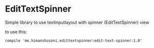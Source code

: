 # EditTextSpinner
Simple library to use textinputlayout with spinner (EditTextSpinner) view

to use this:

```
compile 'me.himanshusoni.edittextspinner:edit-text-spinner:1.0'
```
